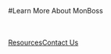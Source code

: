 <div class="product-cta" markdown="1">
#Learn More About MonBoss

<br/><br/>
[Resources]({{#makeLink}}./resource.html?article_path=resources/resourcematerial/monboss.md&menu_path=/{{/makeLink}})[Contact Us]({{#makeLink}}./productinquiries.html?article_path=./company/productinquiries.md&menu_path=/{{/makeLink}})
</div>
